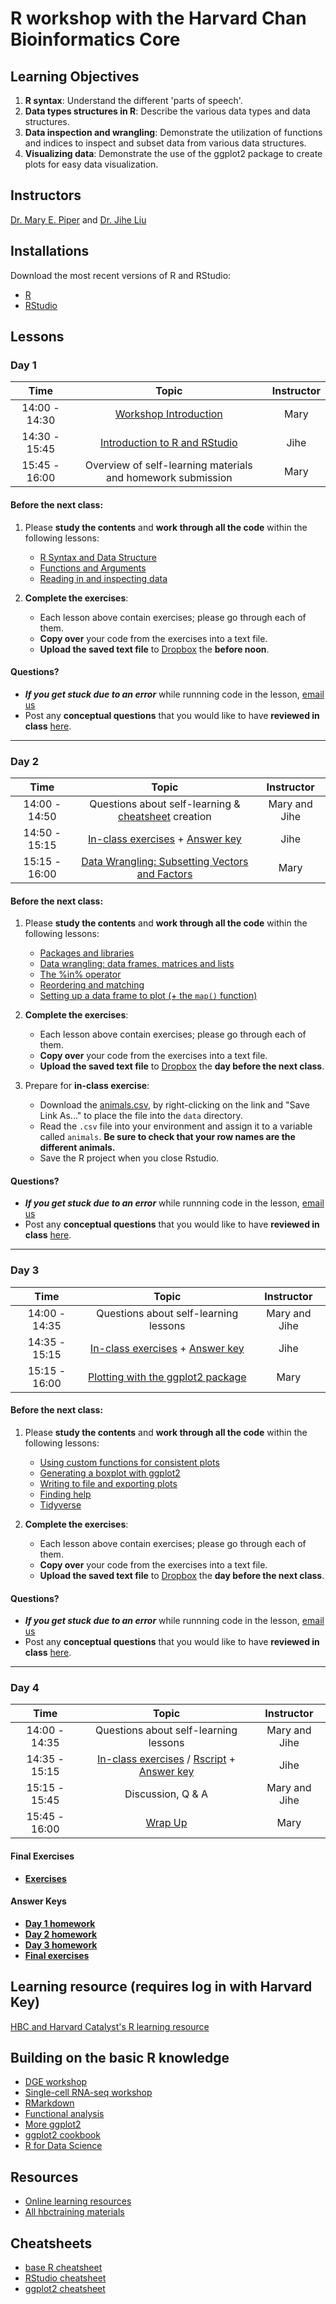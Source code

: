 # R workshop with the Harvard Chan Bioinformatics Core

## Learning Objectives

1. **R syntax**: Understand the different 'parts of speech'.
2. **Data types structures in R**: Describe the various data types and data structures.
3. **Data inspection and wrangling**: Demonstrate the utilization of functions and indices to inspect and subset data from various data structures.
4. **Visualizing data**: Demonstrate the use of the ggplot2 package to create plots for easy data visualization.

## Instructors

[Dr. Mary E. Piper](https://bioinformatics.sph.harvard.edu/people/mary-piper) and [Dr. Jihe Liu](https://bioinformatics.sph.harvard.edu/people/jihe-liu)

## Installations

Download the most recent versions of R and RStudio:

 - [R](https://cran.r-project.org/) 
 - [RStudio](https://www.rstudio.com/products/rstudio/download/#download)

## Lessons

### Day 1

| Time            |  Topic  | Instructor |
|:------------------------:|:------------------------------------------------:|:--------:|
| 14:00 - 14:30 | [Workshop Introduction]() | Mary |
| 14:30 - 15:45 | [Introduction to R and RStudio](../lessons/01_introR-R-and-RStudio.md) | Jihe |
| 15:45 - 16:00 | Overview of self-learning materials and homework submission | Mary |

#### Before the next class:

1. Please **study the contents** and **work through all the code** within the following lessons:
   * [R Syntax and Data Structure](https://hbctraining.github.io/Intro-to-R-flipped/lessons/02_introR-syntax-and-data-structures.html)
   * [Functions and Arguments](../lessons/03_introR-functions-and-arguments.md)
   * [Reading in and inspecting data](../lessons/06_reading_and_data_inspection.md)

2. **Complete the exercises**:
   * Each lesson above contain exercises; please go through each of them.
   * **Copy over** your code from the exercises into a text file. 
   * **Upload the saved text file** to [Dropbox](https://www.dropbox.com/request/FMuCw1CHhNHiG8y2i5CO) the **before noon**.
   
#### Questions?
* ***If you get stuck due to an error*** while runnning code in the lesson, [email us](mailto:hbctraining@hsph.harvard.edu) 
* Post any **conceptual questions** that you would like to have **reviewed in class** [here](https://PollEv.com/hbctraining945).

---

### Day 2

| Time            |  Topic  | Instructor |
|:------------------------:|:------------------------------------------------:|:--------:|
| 14:00 - 14:50 | Questions about self-learning & [cheatsheet]() creation | Mary and Jihe |
| 14:50 - 15:15 | [In-class exercises](../activities/Day2_activities.md) + [Answer key](../activities/Day2_activities_answer_key.R) | Jihe |
| 15:15 - 16:00 | [Data Wrangling: Subsetting Vectors and Factors](../lessons/05_introR-data-wrangling.md) | Mary |

#### Before the next class:

1. Please **study the contents** and **work through all the code** within the following lessons:
    * [Packages and libraries](../lessons/04_introR_packages.md)
    * [Data wrangling: data frames, matrices and lists](../lessons/07_introR-data-wrangling2.md)
    * [The %in% operator](../lessons/08_identifying-matching-elements.md)
    * [Reordering and matching](../lessons/09_reordering-to-match-datasets.md)
    * [Setting up a data frame to plot (+ the `map()` function)](../lessons/10_setting_up_to_plot.md)

2. **Complete the exercises**:
   * Each lesson above contain exercises; please go through each of them.
   * **Copy over** your code from the exercises into a text file. 
   * **Upload the saved text file** to [Dropbox](https://www.dropbox.com/request/N3z2PwAYFWwTDLaXtUoQ) the **day before the next class**.

3. Prepare for **in-class exercise**:
      * Download the [animals.csv](https://raw.githubusercontent.com/hbctraining/Intro-to-R-flipped/master/data/animals.csv), by right-clicking on the link and "Save Link As..." to place the file into the `data` directory.
      * Read the `.csv` file into your environment and assign it to a variable called `animals`. **Be sure to check that your row names are the different animals.**
      * Save the R project when you close Rstudio.
   
#### Questions?
* ***If you get stuck due to an error*** while runnning code in the lesson, [email us](mailto:hbctraining@hsph.harvard.edu) 
* Post any **conceptual questions** that you would like to have **reviewed in class** [here](https://PollEv.com/hbctraining945).

---

### Day 3

| Time            |  Topic  | Instructor |
|:------------------------:|:------------------------------------------------:|:--------:|
| 14:00 - 14:35 | Questions about self-learning lessons | Mary and Jihe |
| 14:35 - 15:15 | [In-class exercises](../activities/Day3_activities.md) + [Answer key](../activities/Day3_activities_answer_key.R)| Jihe |
| 15:15 - 16:00 | [Plotting with the ggplot2 package](../lessons/11_ggplot2.md) | Mary |

#### Before the next class:

1. Please **study the contents** and **work through all the code** within the following lessons:
    * [Using custom functions for consistent plots](../lessons/11b_Custom_Functions_ggplot2.md)
    * [Generating a boxplot with ggplot2](../lessons/12_boxplot_exercise.md)
    * [Writing to file and exporting plots](../lessons/13_exporting_data_and_plots.md)
    * [Finding help](../lessons/14_finding_help.md)
    * [Tidyverse](https://hbctraining.github.io/Training-modules/Tidyverse_ggplot2/lessons/intro_tidyverse.html)

2. **Complete the exercises**:
   * Each lesson above contain exercises; please go through each of them.
   * **Copy over** your code from the exercises into a text file. 
   * **Upload the saved text file** to [Dropbox](https://www.dropbox.com/request/9AVwr4cMJIbHv04b2cYz) the **day before the next class**.
   
#### Questions?
* ***If you get stuck due to an error*** while runnning code in the lesson, [email us](mailto:hbctraining@hsph.harvard.edu) 
* Post any **conceptual questions** that you would like to have **reviewed in class** [here](https://PollEv.com/hbctraining945).

---

### Day 4

| Time            |  Topic  | Instructor |
|:------------------------:|:------------------------------------------------:|:--------:|
| 14:00 - 14:35 | Questions about self-learning lessons | Mary and Jihe |
| 14:35 - 15:15 | [In-class exercises](../activities/Day4_activities.md) / [Rscript](../activities/day4_activities_skeleton.R) + [Answer key](../activities/Day4_activities_answer_key.R) | Jihe |
| 15:15 - 15:45 | Discussion, Q & A | Mary and Jihe |
| 15:45 - 16:00 | [Wrap Up]() | Mary |

#### Final Exercises
* [**Exercises**](https://hbctraining.github.io/Intro-to-R/homework/Intro_to_R_hw.html)

#### Answer Keys
* [**Day 1 homework**](../homework/day1_hw_answer-key.R)
* [**Day 2 homework**](../homework/day2_hw_answer-key.R)
* [**Day 3 homework**](../homework/day3_hw_answer-key.R)
* [**Final exercises**](https://hbctraining.github.io/Intro-to-R/homework/Intro_to_R_key.html)

## Learning resource (requires log in with Harvard Key)
[HBC and Harvard Catalyst's R learning resource](https://projects.iq.harvard.edu/hcatrresource/video-library)

## Building on the basic R knowledge
* [DGE workshop](https://hbctraining.github.io/DGE_workshop_salmon/)
* [Single-cell RNA-seq workshop](https://hbctraining.github.io/scRNA-seq/)
* [RMarkdown](https://hbctraining.github.io/Training-modules/Rmarkdown/)
* [Functional analysis](https://hbctraining.github.io/Training-modules/DGE-functional-analysis/)
* [More ggplot2](https://hbctraining.github.io/Training-modules/Tidyverse_ggplot2/lessons/ggplot2.html)
* [ggplot2 cookbook](http://www.cookbook-r.com/Graphs/)
* [R for Data Science](https://r4ds.had.co.nz/)

## Resources
* [Online learning resources](https://hbctraining.github.io/bioinformatics_online/lists/online_trainings.html)
* [All hbctraining materials](https://hbctraining.github.io/main)

## Cheatsheets
* [base R cheatsheet](../cheatsheets/base-r.pdf)
* [RStudio cheatsheet](../cheatsheets/rstudio-ide.pdf)
* [ggplot2 cheatsheet](../cheatsheets/data-visualization-2.1.pdf)

